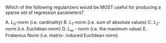 Which of the following regularizers would be MOST useful for producing a sparse set of regression parameters?

A. $L_{0}$-norm (i.e. cardinality)
B. $L_{1}$-norm (i.e. sum of absolute values)
C. $L_{2}$- norm (i.e. Euclidean norm)
D. $L_{\infty}$ - norm (i.e. the maximum value)
E. Frobenius Norm (i.e. matrix- induced Euclidean norm)